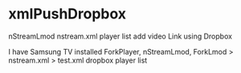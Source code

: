 # xmlPushDropbox
nStreamLmod nstream.xml player list add video Link using Dropbox 

I have Samsung TV 
installed
 ForkPlayer, nStreamLmod, ForkLmod  > nstream.xml > test.xml dropbox player list 



 
